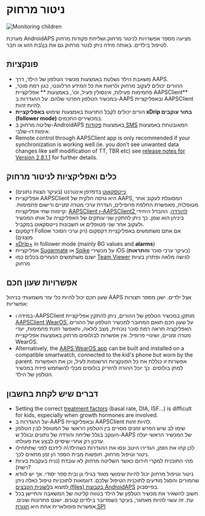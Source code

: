 # ניטור מרחוק

![Monitoring children](../images/KidsMonitoring.png)

מערכת AndroidAPS מציעה מספר אפשרויות לניטור מרחוק ושליחת פקודות מרחוק לטיפול בילדים. באותה מידה ניתן לנטר מרחוק גם את בן\\בת הזוג או חבר.

## פונקציות

- משאבת הילד נשלטת באמצעות מכשיר הטלפון של הילד, דרך AAPS.
- ההורים יכולים לעקוב מרחוק ולראות את כל המידע הרלוונטי, כגון רמת סוכר, פחמימות פעילות, אינסולין פעיל, וכו', באמצעות ** אפליקציית AAPSClient** במכשיר הטלפון הפרטי שלהם. על ההגדרות ב-AAPS ובאפליקציית AAPSClient להיות זהות.
- הורים יכולים לקבל התרעות באמצעות שימוש **באפליקציית xDrip בתור עוקבים (follower mode)** במכשירים החכמים.
- שליטה מרחוק ב-AndroidAPS באמצעות [פקודות SMS](../Children/SMS-Commands.md) המאובטחת באמצעות אימות דו-שלבי.
- Remote control through AAPSClient app is only recommended if your synchronization is working well (ie. you don’t see unwanted data changes like self modification of TT, TBR etc) see [release notes for Version 2.8.1.1](../Installing-AndroidAPS/Releasenotes.md#version-2.8.1.1) for further details.

## כלים ואפליקציות לניטור מרחוק

- [נייטסקאוט](https://nightscout.github.io/) בדפדפן אינטרנט (בעיקר הצגת נתונים)
- אפליקציית AAPSClient היא גרסה חלקית של AAPS, המסוגלת לעקוב אחר מטופל\ת, מאפשרת החלפת פרופילים, הגדרת ערכי מטרה זמניים ורישום פחמימות. קיימות שתי אפליקציות: [AAPSClient ו-AAPSClient2 להורדה](https://github.com/nightscout/AndroidAPS/releases/). ההבדל היחידי ביניהן הוא שמן. כך ניתן להתקין שני עותקים של האפליקציה על אותו המכשיר ולעקוב אחר שני מטופלים או חשבונות נייטסקאוט במקביל.
- דקסקום Follow אם אתם משתמשים באפליקציית דקסקום (רק ערכי הסוכר מוצגים)
- [xDrip+](../CompatibleCgms/xDrip.md) in follower mode (mainly BG values and **alarms**)
- אפליקציית [Sugarmate](https://sugarmate.io/) או [Spike](https://spike-app.com/) על מכשירי iOS (בעיקר ערכי סוכר **והתראות**)
- ישנם משתמשים הנעזרים בכלים כמו [Team Viewer](https://www.teamviewer.com/) לגישה מלאה ופתרון בעיות מרחוק

## אפשרויות שעון חכם

שעון חכם יכול להיות כלי עזר משמעותי בניהול AAPS אצל ילדים. ישנן מספר תצורות אפשריות:

- במידה ו-AAPSClient מותקן במכשיר הטלפון של ההורים, ניתן להתקין אפליקציית [AAPSClient WearOS ](https://github.com/nightscout/AndroidAPS/releases/)על שעון חכם תואם המחובר למכשיר הטלפון של ההורים. האפליקציה תראה רמת סוכר נוכחית, מצב לולאה, ותאפשר הזנת פחמימות, יעדי מטרה זמניים, ושינויי פרופיל. אין אפשרות לבולוסים מרחוק באמצעות אפליקציית WearOS.
- Alternatively, the [AAPS WearOS app](../Configuration/Watchfaces.md) can be built and installed on a compatible smartwatch, connected to the kid's phone but worn by the parent. אפשרות זו כוללת את כל הפונקציות הרשומות לעיל, וכן את האפשרות למתן בולוסים. כך יוכל ההורה להזריק בולוסים מבלי להשתמש פיזית במכשיר הטלפון של הילד.

## דברים שיש לקחת בחשבון

- Setting the correct [treatment factors](../Getting-Started/FAQ.md#how-to-begin) (basal rate, DIA, ISF...) is difficult for kids, especially when growth hormones are involved.
- על ההגדרות ב-AAPS ובאפליקציית AAPSClient להיות זהות.
- שימו לב שיש הפרש זמנים מסויים בין הטלפון הראשי של המטופל לבין הטלפון העוקב בגלל שליחה והורדה של נתונים ובגלל ש-AAPS של המכשיר הראשי יעלה עדכון רק אחרי שיסיים לבצע את פעולתו.
- לכן קחו את הזמן, הגדירו היטב ונסו את ההגדרות כשהילד\ה לידכם לפני שתתחילו ניטור וטיפול מרחוק. חופשות מבית הספר הן זמן מתאים לכך.
- מהי התוכנית למקרי חירום כאשר השליטה מרחוק לא עובדת (נניח בעקבות בעיות רשת)?
- ניטור וטיפול מרחוק יכול להיות שימושי מאוד בגילי גן ובית ספר יסודי. אך יש לוודא שהמורים והסגל מודעים לתוכנית הטיפול שלכם. דוגמאות לתוכניות טיפול כאלה ניתן למצוא ב[לשונית הקבצים (files) בקבוצת AndroidAPS](https://www.facebook.com/groups/AndroidAPSUsers/files/) בפייסבוק.
- חשוב להשאיר את מכשיר הטלפון של הילד בטווח קליטה של המשאבה והחיישן בכל עת. זה עשוי להיות מאתגר, בעיקר כשמדובר בילדים קטנים. ישנם פתרונות שונים. אפשרות פופולארית אחת היא [חגורת SPI](https://spibelt.com/collections/kids-belts)
